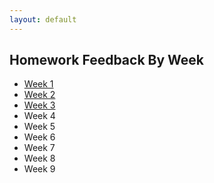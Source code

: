```yaml
---
layout: default
---
```


## Homework Feedback By Week

* [Week 1](week1_feedback)
* [Week 2](week2_feedback)
* [Week 3](week3_feedback)
* Week 4
* Week 5
* Week 6
* Week 7
* Week 8
* Week 9
